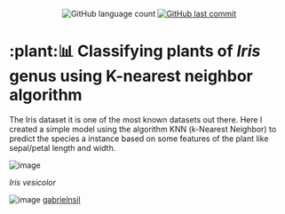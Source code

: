 <p align="center">
  <img alt="GitHub language count" src="https://img.shields.io/github/languages/count/gabrielnsil/knn_iris?color=green"
  <img alt="Repository size" src="https://img.shields.io/github/repo-size/gabrielnsil/knn_iris">
  <a href="https://github.com/gabrielnsil/knn_iris">
    <img alt="GitHub last commit" src="https://img.shields.io/github/last-commit/gabrielnsil/knn_iris?color=yellow">
  </a>
</p>

# :plant::bar_chart: Classifying plants of *Iris* genus using K-nearest neighbor algorithm

The Iris dataset it is one of the most known datasets out there. Here I created a simple model using the algorithm KNN (k-Nearest Neighbor) to predict the species a instance based on some features of the plant like sepal/petal length and width.

![image](https://user-images.githubusercontent.com/46875030/147704571-3decc49f-363e-4168-a603-daecc252d5f1.png)

*Iris vesicolor*

![image](https://img.shields.io/badge/LinkedIn-0077B5?style=for-the-badge&logo=linkedin&logoColor=white) [gabrielnsil](https://www.linkedin.com/in/gabrielnsil/)

